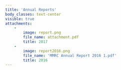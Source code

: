 ```yaml
---
title: 'Annual Reports'
body_classes: text-center
visible: true
attachments:
    -
        image: report.png
        file_name: attachment.pdf
        title: 2017
    -
        image: report2016.png
        file_name: 'MMRC Annual Report 2016 1.pdf'
        title: 2016
---
```


